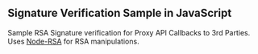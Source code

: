 ## Signature Verification Sample in JavaScript

Sample RSA Signature verification for Proxy API Callbacks to 3rd Parties. Uses [Node-RSA](https://github.com/rzcoder/node-rsa) for RSA manipulations.
